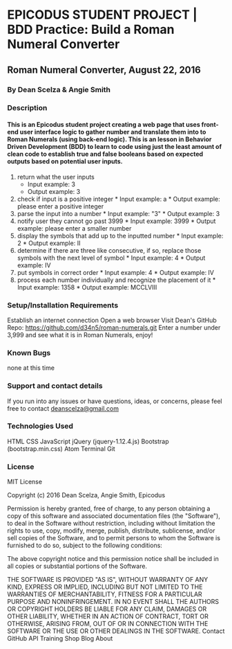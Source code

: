 #  EPICODUS STUDENT PROJECT | BDD Practice: Build a Roman Numeral Converter

## Roman Numeral Converter, August 22, 2016

###  By Dean Scelza & Angie Smith

### Description

#### This is an Epicodus student project creating a web page that uses front-end user interface logic to gather number and translate them into to Roman Numerals (using back-end logic). This is an lesson in Behavior Driven Development (BDD) to learn to code using just the least amount of clean code to establish true and false booleans based on expected outputs based on potential user inputs.

1. return what the user inputs
    * Input example: 3
    * Output example: 3
  2. check if input is a positive integer
    * Input example: a
    * Output example: please enter a positive integer
  3. parse the input into a number
    * Input example: "3"
    * Output example: 3
  4. notify user they cannot go past 3999
    * Input example: 3999
    * Output example: please enter a smaller number
  5. display the symbols that add up to the inputted number
    * Input example: 2
    * Output example: II
  6. determine if there are three like consecutive, if so, replace those symbols with the next level of symbol
    * Input example: 4
    * Output example: IV
  7. put symbols in correct order
    * Input example: 4
    * Output example: IV
  8. process each number individually and recognize the placement of it
    * Input example: 1358
    * Output example: MCCLVIII


### Setup/Installation Requirements

Establish an internet connection
Open a web browser
Visit Dean's GitHub Repo: https://github.com/d34n5/roman-numerals.git
Enter a number under 3,999 and see what it is in Roman Numerals, enjoy!


### Known Bugs

none at this time


### Support and contact details

If you run into any issues or have questions, ideas, or concerns, please feel free to contact deanscelza@gmail.com

### Technologies Used

HTML
CSS
JavaScript
jQuery (jquery-1.12.4.js)
Bootstrap (bootstrap.min.css)
Atom
Terminal
Git


### License

MIT License

Copyright (c) 2016 Dean Scelza, Angie Smith, Epicodus

Permission is hereby granted, free of charge, to any person obtaining a copy of this software and associated documentation files (the "Software"), to deal in the Software without restriction, including without limitation the rights to use, copy, modify, merge, publish, distribute, sublicense, and/or sell copies of the Software, and to permit persons to whom the Software is furnished to do so, subject to the following conditions:

The above copyright notice and this permission notice shall be included in all copies or substantial portions of the Software.

THE SOFTWARE IS PROVIDED "AS IS", WITHOUT WARRANTY OF ANY KIND, EXPRESS OR IMPLIED, INCLUDING BUT NOT LIMITED TO THE WARRANTIES OF MERCHANTABILITY, FITNESS FOR A PARTICULAR PURPOSE AND NONINFRINGEMENT. IN NO EVENT SHALL THE AUTHORS OR COPYRIGHT HOLDERS BE LIABLE FOR ANY CLAIM, DAMAGES OR OTHER LIABILITY, WHETHER IN AN ACTION OF CONTRACT, TORT OR OTHERWISE, ARISING FROM, OUT OF OR IN CONNECTION WITH THE SOFTWARE OR THE USE OR OTHER DEALINGS IN THE SOFTWARE.
Contact GitHub API Training Shop Blog About
  

